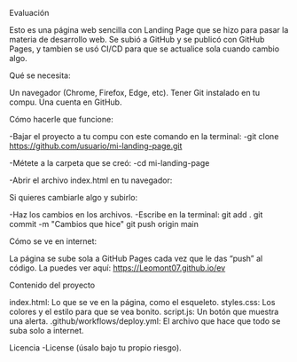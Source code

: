 Evaluación

Esto es una página web sencilla con Landing Page que se hizo para pasar la materia de desarrollo web. Se subió a GitHub y se publicó con GitHub Pages, y tambien se usó CI/CD para que se actualice sola cuando cambio algo.

Qué se necesita:

Un navegador (Chrome, Firefox, Edge, etc).
Tener Git instalado en tu compu.
Una cuenta en GitHub.

Cómo hacerle que funcione:

-Bajar el proyecto a tu compu con este comando en la terminal:
    -git clone https://github.com/usuario/mi-landing-page.git

-Métete a la carpeta que se creó:
    -cd mi-landing-page

-Abrir el archivo index.html en tu navegador:


Si quieres cambiarle algo y subirlo:

-Haz los cambios en los archivos.
-Escribe en la terminal:
    git add .
    git commit -m "Cambios que hice"
    git push origin main

Cómo se ve en internet:

La página se sube sola a GitHub Pages cada vez que le das “push” al código. La puedes ver aquí: https://Leomont07.github.io/ev

Contenido del proyecto

index.html: Lo que se ve en la página, como el esqueleto.
styles.css: Los colores y el estilo para que se vea bonito.
script.js: Un botón que muestra una alerta.
.github/workflows/deploy.yml: El archivo que hace que todo se suba solo a internet.

Licencia
-License (úsalo bajo tu propio riesgo).